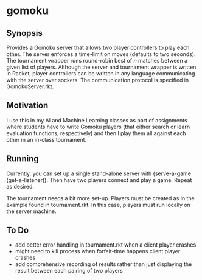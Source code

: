 # gomoku

## Synopsis

Provides a Gomoku server that allows two player controllers to play each other.
The server enforces a time-limit on moves (defaults to two seconds).
The tournament wrapper runs round-robin best of *n* matches between a given list of players.
Although the server and tournament wrapper is written in Racket,
player controllers can be written in any language communicating with the server over sockets.
The communication protocol is specified in GomokuServer.rkt.

## Motivation

I use this in my AI and Machine Learning classes as part of assignments
where students have to write Gomoku players
(that either search or learn evaluation functions, respectively)
and then I play them all against each other in an in-class tournament.

## Running

Currently, you can set up a single stand-alone server with (serve-a-game (get-a-listener)).
Then have two players connect and play a game.
Repeat as desired.

The tournament needs a bit more set-up.
Players must be created as in the example found in tournament.rkt.
In this case, players must run locally on the server machine.

## To Do

* add better error handling in tournament.rkt when a client player crashes
* might need to kill process when forfeit-time happens client player crashes
* add comprehensive recording of results rather than just displaying the
result between each pairing of two players
